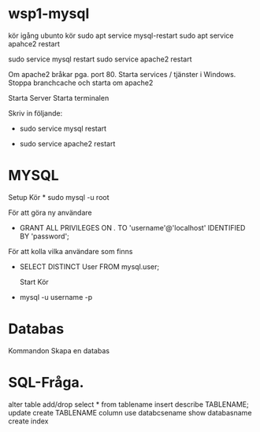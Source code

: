 # wsp1-mysql
 
 kör igång ubunto
 kör
    sudo apt service mysql-restart
    sudo apt service apahce2 restart

sudo service mysql restart sudo service apache2 restart

Om apache2 bråkar pga. port 80. Starta services / tjänster i Windows. Stoppa branchcache och starta om apache2


  Starta Server
  Starta terminalen

  Skriv in följande:

* sudo service mysql restart

* sudo service apache2 restart


# MYSQL
Setup
Kör
    * sudo mysql -u root  
 
   För att göra ny användare

  * GRANT ALL PRIVILEGES ON *.* TO 'username'@'localhost' IDENTIFIED BY 'password';

   För att kolla vilka användare som finns
 * SELECT DISTINCT User FROM mysql.user;
 
   Start
   Kör
* mysql -u username -p

# Databas
Kommandon
Skapa en databas


# SQL-Fråga.
alter table add/drop
select * from tablename
insert
describe TABLENAME;
update
create TABLENAME    column
use databcsename
show databasname
create index


